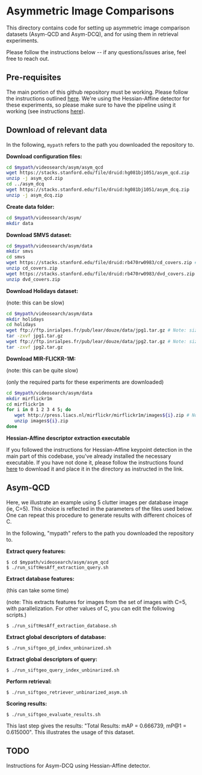 # Asymmetric Image Comparisons

This directory contains code for setting up asymmetric image comparison 
datasets (Asym-QCD and Asym-DCQ), and for using them in retrieval experiments.

Please follow the instructions below -- if any questions/issues arise, feel free to reach out.

## Pre-requisites

The main portion of this github repository must be working.
Please follow the instructions outlined [here](https://github.com/andrefaraujo/videosearch/blob/master/README.md#quick-start).
We're using the Hessian-Affine detector for these experiments, so please make sure to have the pipeline using it working (see instructions [here](https://github.com/andrefaraujo/videosearch#indexingretrievingscoring-using-hessian-affine-detector)).

## Download of relevant data

In the following, `mypath` refers to the path you downloaded the repository to.

**Download configuration files:**

```bash
cd $mypath/videosearch/asym/asym_qcd
wget https://stacks.stanford.edu/file/druid:hg081bj1051/asym_qcd.zip
unzip -j asym_qcd.zip
cd ../asym_dcq
wget https://stacks.stanford.edu/file/druid:hg081bj1051/asym_dcq.zip
unzip -j asym_dcq.zip
```

**Create data folder:**

```bash
cd $mypath/videosearch/asym/
mkdir data
```

**Download SMVS dataset:**

```bash
cd $mypath/videosearch/asym/data
mkdir smvs
cd smvs
wget https://stacks.stanford.edu/file/druid:rb470rw0983/cd_covers.zip # Note: size of this file is 442MB
unzip cd_covers.zip
wget https://stacks.stanford.edu/file/druid:rb470rw0983/dvd_covers.zip # Note: size of this file is 439MB
unzip dvd_covers.zip
```

**Download Holidays dataset:** 

(note: this can be slow)

```bash
cd $mypath/videosearch/asym/data
mkdir holidays 
cd holidays
wget ftp://ftp.inrialpes.fr/pub/lear/douze/data/jpg1.tar.gz # Note: size of this file is 1.1GB
tar -zxvf jpg1.tar.gz
wget ftp://ftp.inrialpes.fr/pub/lear/douze/data/jpg2.tar.gz # Note: size of this file is 1.6GB
tar -zxvf jpg2.tar.gz
```

**Download MIR-FLICKR-1M:** 

(note: this can be quite slow)

(only the required parts for these experiments are downloaded)

```bash
cd $mypath/videosearch/asym/data
mkdir mirflickr1m
cd mirflickr1m
for i in 0 1 2 3 4 5; do
   wget http://press.liacs.nl/mirflickr/mirflickr1m/images${i}.zip # Note: size of these files is 12GB each
   unzip images${i}.zip
done
```

**Hessian-Affine descriptor extraction executable**

If you followed the instructions for Hessian-Affine keypoint detection in the main part of this codebase, you've already installed the necessary executable.
If you have not done it, please follow the instructions found [here](https://github.com/andrefaraujo/videosearch#indexingretrievingscoring-using-hessian-affine-detector) to download it and place it in the directory as instructed in the link.

## Asym-QCD

Here, we illustrate an example using 5 clutter images per database image (ie, C=5).
This choice is reflected in the parameters of the files used below.
One can repeat this procedure to generate results with different choices of C.

In the following, "mypath" refers to the path you downloaded the repository to.

**Extract query features:**

    $ cd $mypath/videosearch/asym/asym_qcd
    $ ./run_siftHesAff_extraction_query.sh

**Extract database features:** 

(this can take some time)

(note: This extracts features for images from the set of images with C=5, with parallelization.
For other values of C, you can edit the following scripts.)

    $ ./run_siftHesAff_extraction_database.sh

**Extract global descriptors of database:**

    $ ./run_siftgeo_gd_index_unbinarized.sh

**Extract global descriptors of query:**

    $ ./run_siftgeo_query_index_unbinarized.sh

**Perform retrieval:**

    $ ./run_siftgeo_retriever_unbinarized_asym.sh

**Scoring results:**

    $ ./run_siftgeo_evaluate_results.sh

This last step gives the results: "Total Results: mAP = 0.666739, mP@1 = 0.615000".
This illustrates the usage of this dataset.

## TODO

Instructions for Asym-DCQ using Hessian-Affine detector.

